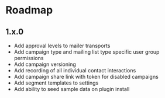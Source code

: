 # Roadmap

## 1.x.0
- Add approval levels to mailer transports
- Add campaign type and mailing list type specific user group permissions
- Add campaign versioning
- Add recording of all individual contact interactions
- Add campaign share link with token for disabled campaigns
- Add segment templates to settings
- Add ability to seed sample data on plugin install